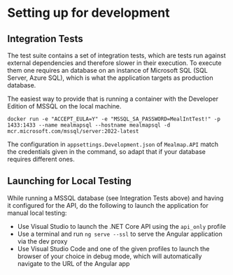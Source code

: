 # Setting up for development

## Integration Tests

The test suite contains a set of integration tests, which are tests run against external dependencies and therefore slower in their execution.
To execute them one requires an database on an instance of Microsoft SQL (SQL Server, Azure SQL), which is what the application targets as production database.

The easiest way to provide that is running a container with the Developer Edition of MSSQL on the local machine.

`docker run -e "ACCEPT_EULA=Y" -e "MSSQL_SA_PASSWORD=MealIntTest!" -p 1433:1433 --name mealmapsql --hostname mealmapsql -d mcr.microsoft.com/mssql/server:2022-latest`

The configuration in `appsettings.Development.json` of `Mealmap.API` match the credentials given in the command, so adapt that if your database requires different ones.

## Launching for Local Testing

While running a MSSQL database (see Integration Tests above) and having it configured for the API, do the following to launch the application for manual local testing:

- Use Visual Studio to launch the .NET Core API using the `api_only` profile
- Use a terminal and run `ng serve --ssl` to serve the Angular application via the dev proxy
- Use Visual Studio Code and one of the given profiles to launch the browser of your choice in debug mode,
  which will automatically navigate to the URL of the Angular app
